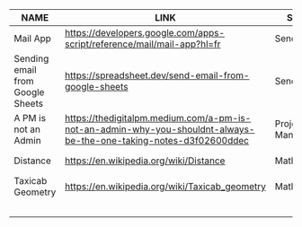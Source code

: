 
| NAME | LINK | SUBJECT | REASON |
|----------|----------|-----|-------|
| Mail App | https://developers.google.com/apps-script/reference/mail/mail-app?hl=fr  | Send email | Communication Team |
| Sending email from Google Sheets | https://spreadsheet.dev/send-email-from-google-sheets | Send email | QA Communication |
| A PM is not an Admin | https://thedigitalpm.medium.com/a-pm-is-not-an-admin-why-you-shouldnt-always-be-the-one-taking-notes-d3f02600ddec | Project Manager  | Team Organisation |
| Distance | https://en.wikipedia.org/wiki/Distance | Mathematiques | Tanks management |
| Taxicab Geometry | https://en.wikipedia.org/wiki/Taxicab_geometry | Mathematiques | Tanks management |
|  |  |  |  |
|  |  |  |  |
|  |  |  |  |
|  |  |  |  |
|  |  |  |  |

       
